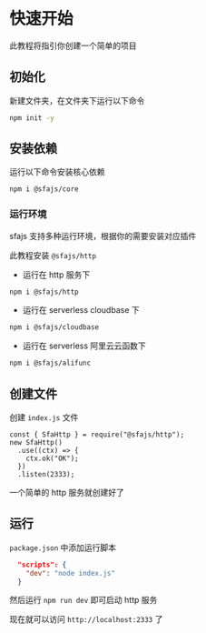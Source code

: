 # 快速开始

此教程将指引你创建一个简单的项目

## 初始化

新建文件夹，在文件夹下运行以下命令

```bash
npm init -y
```

## 安装依赖

运行以下命令安装核心依赖

```bash
npm i @sfajs/core
```

### 运行环境

sfajs 支持多种运行环境，根据你的需要安装对应插件

此教程安装 `@sfajs/http`

- 运行在 http 服务下

```bash
npm i @sfajs/http
```

- 运行在 serverless cloudbase 下

```bash
npm i @sfajs/cloudbase
```

- 运行在 serverless 阿里云云函数下

```bash
npm i @sfajs/alifunc
```

## 创建文件

创建 `index.js` 文件

```TS
const { SfaHttp } = require("@sfajs/http");
new SfaHttp()
  .use((ctx) => {
    ctx.ok("OK");
  })
  .listen(2333);
```

一个简单的 http 服务就创建好了

## 运行

`package.json` 中添加运行脚本

```JSON
  "scripts": {
    "dev": "node index.js"
  }
```

然后运行 `npm run dev` 即可启动 http 服务

现在就可以访问 `http://localhost:2333` 了
